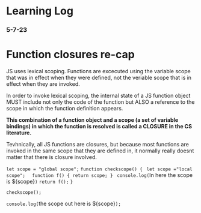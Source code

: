 # Learning Log

### 5-7-23


# Function closures re-cap

JS uses lexical scoping. Functions are excecuted using the variable scope that was in effect
when they were defined, not the veriable scope that is in effect when they are invoked.

In order to invoke lexical scoping, the internal state of a JS function object MUST include 
not only the code of the function but ALSO a reference to the scope in which the function
definition appears. 

**This combination of a function object and a scope (a set of variable bindings) in which the
function is resolved is called a CLOSURE in the CS literature.**

Tevhnically, all JS functions are closures, but because most functions are invoked in the same scope
that they are defined in, it normally really doesnt matter that there is closure involved.



`let scope = "global scope";`
`function checkscope() {`
` let scope ="local scope";`
`  function f() { return scope; }`
 ` console.log(`In here the scope is ${scope}`)`
`return f();`
`}`

`checkscope();`

`console.log(`the scope out here is ${scope}`);`

